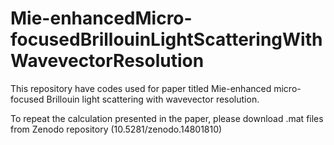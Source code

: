 # Mie-enhancedMicro-focusedBrillouinLightScatteringWithWavevectorResolution
This repository have codes used for paper titled Mie-enhanced micro-focused Brillouin light scattering with wavevector resolution.

To repeat the calculation presented in the paper, please download .mat files from Zenodo repository (10.5281/zenodo.14801810)
